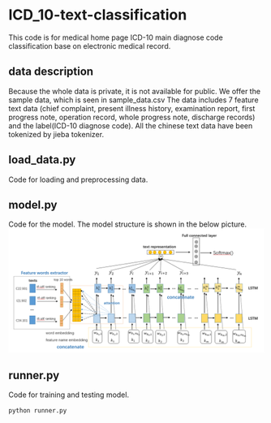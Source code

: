# ICD_10-text-classification
This code is for medical home page ICD-10 main diagnose code classification base on electronic medical record.

## data description
Because the whole data is private, it is not available for public. We offer the sample data, which is seen in sample_data.csv
The data includes 7 feature text data (chief complaint, present illness history, examination report, first progress note, operation record, whole progress note, discharge records) and the label(ICD-10 diagnose code). All the chinese text data have been tokenized by jieba tokenizer.
## load_data.py
Code for loading and preprocessing data.
## model.py
Code for the model. The model structure is shown in the below picture.
![picture](https://github.com/zhanghk-pku/ICD_10-text-classification/blob/master/picture.png)
## runner.py
Code for training and testing model. 
```
python runner.py
```
